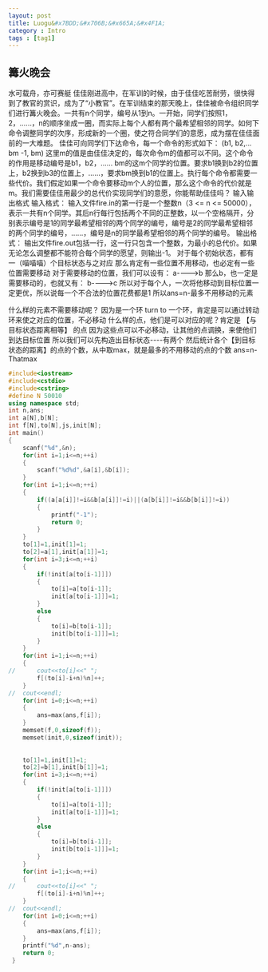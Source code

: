 ```yaml
---
layout: post
title: Luogu&#x7BDD;&#x706B;&#x665A;&#x4F1A;
category : Intro 
tags : [tag1]
---
```


## &#x7BDD;&#x706B;&#x665A;&#x4F1A;
&#x6C34;&#x53EF;&#x8F7D;&#x821F;&#xFF0C;&#x4EA6;&#x53EF;&#x8D5B;&#x8247;
&#x4F73;&#x4F73;&#x521A;&#x8FDB;&#x9AD8;&#x4E2D;&#xFF0C;&#x5728;&#x519B;&#x8BAD;&#x7684;&#x65F6;&#x5019;&#xFF0C;&#x7531;&#x4E8E;&#x4F73;&#x4F73;&#x5403;&#x82E6;&#x8010;&#x52B3;&#xFF0C;&#x5F88;&#x5FEB;&#x5F97;&#x5230;&#x4E86;&#x6559;&#x5B98;&#x7684;&#x8D4F;&#x8BC6;&#xFF0C;&#x6210;&#x4E3A;&#x4E86;&#x201C;&#x5C0F;&#x6559;&#x5B98;&#x201D;&#x3002;&#x5728;&#x519B;&#x8BAD;&#x7ED3;&#x675F;&#x7684;&#x90A3;&#x5929;&#x665A;&#x4E0A;&#xFF0C;&#x4F73;&#x4F73;&#x88AB;&#x547D;&#x4EE4;&#x7EC4;&#x7EC7;&#x540C;&#x5B66;&#x4EEC;&#x8FDB;&#x884C;&#x7BDD;&#x706B;&#x665A;&#x4F1A;&#x3002;&#x4E00;&#x5171;&#x6709;n&#x4E2A;&#x540C;&#x5B66;&#xFF0C;&#x7F16;&#x53F7;&#x4ECE;1&#x5230;n&#x3002;&#x4E00;&#x5F00;&#x59CB;&#xFF0C;&#x540C;&#x5B66;&#x4EEC;&#x6309;&#x7167;1&#xFF0C;2&#xFF0C;&#x2026;&#x2026;&#xFF0C;n&#x7684;&#x987A;&#x5E8F;&#x5750;&#x6210;&#x4E00;&#x5708;&#xFF0C;&#x800C;&#x5B9E;&#x9645;&#x4E0A;&#x6BCF;&#x4E2A;&#x4EBA;&#x90FD;&#x6709;&#x4E24;&#x4E2A;&#x6700;&#x5E0C;&#x671B;&#x76F8;&#x90BB;&#x7684;&#x540C;&#x5B66;&#x3002;&#x5982;&#x4F55;&#x4E0B;&#x547D;&#x4EE4;&#x8C03;&#x6574;&#x540C;&#x5B66;&#x7684;&#x6B21;&#x5E8F;&#xFF0C;&#x5F62;&#x6210;&#x65B0;&#x7684;&#x4E00;&#x4E2A;&#x5708;&#xFF0C;&#x4F7F;&#x4E4B;&#x7B26;&#x5408;&#x540C;&#x5B66;&#x4EEC;&#x7684;&#x610F;&#x613F;&#xFF0C;&#x6210;&#x4E3A;&#x6446;&#x5728;&#x4F73;&#x4F73;&#x9762;&#x524D;&#x7684;&#x4E00;&#x5927;&#x96BE;&#x9898;&#x3002;
&#x4F73;&#x4F73;&#x53EF;&#x5411;&#x540C;&#x5B66;&#x4EEC;&#x4E0B;&#x8FBE;&#x547D;&#x4EE4;&#xFF0C;&#x6BCF;&#x4E00;&#x4E2A;&#x547D;&#x4EE4;&#x7684;&#x5F62;&#x5F0F;&#x5982;&#x4E0B;&#xFF1A;
(b1, b2,... bm -1, bm)
&#x8FD9;&#x91CC;m&#x7684;&#x503C;&#x662F;&#x7531;&#x4F73;&#x4F73;&#x51B3;&#x5B9A;&#x7684;&#xFF0C;&#x6BCF;&#x6B21;&#x547D;&#x4EE4;m&#x7684;&#x503C;&#x90FD;&#x53EF;&#x4EE5;&#x4E0D;&#x540C;&#x3002;&#x8FD9;&#x4E2A;&#x547D;&#x4EE4;&#x7684;&#x4F5C;&#x7528;&#x662F;&#x79FB;&#x52A8;&#x7F16;&#x53F7;&#x662F;b1&#xFF0C;b2&#xFF0C;&#x2026;&#x2026; bm&#x7684;&#x8FD9;m&#x4E2A;&#x540C;&#x5B66;&#x7684;&#x4F4D;&#x7F6E;&#x3002;&#x8981;&#x6C42;b1&#x6362;&#x5230;b2&#x7684;&#x4F4D;&#x7F6E;&#x4E0A;&#xFF0C;b2&#x6362;&#x5230;b3&#x7684;&#x4F4D;&#x7F6E;&#x4E0A;&#xFF0C;&#x2026;&#x2026;&#xFF0C;&#x8981;&#x6C42;bm&#x6362;&#x5230;b1&#x7684;&#x4F4D;&#x7F6E;&#x4E0A;&#x3002;&#x6267;&#x884C;&#x6BCF;&#x4E2A;&#x547D;&#x4EE4;&#x90FD;&#x9700;&#x8981;&#x4E00;&#x4E9B;&#x4EE3;&#x4EF7;&#x3002;&#x6211;&#x4EEC;&#x5047;&#x5B9A;&#x5982;&#x679C;&#x4E00;&#x4E2A;&#x547D;&#x4EE4;&#x8981;&#x79FB;&#x52A8;m&#x4E2A;&#x4EBA;&#x7684;&#x4F4D;&#x7F6E;&#xFF0C;&#x90A3;&#x4E48;&#x8FD9;&#x4E2A;&#x547D;&#x4EE4;&#x7684;&#x4EE3;&#x4EF7;&#x5C31;&#x662F;m&#x3002;&#x6211;&#x4EEC;&#x9700;&#x8981;&#x4F73;&#x4F73;&#x7528;&#x6700;&#x5C11;&#x7684;&#x603B;&#x4EE3;&#x4EF7;&#x5B9E;&#x73B0;&#x540C;&#x5B66;&#x4EEC;&#x7684;&#x610F;&#x613F;&#xFF0C;&#x4F60;&#x80FD;&#x5E2E;&#x52A9;&#x4F73;&#x4F73;&#x5417;&#xFF1F;
&#x8F93;&#x5165;&#x8F93;&#x51FA;&#x683C;&#x5F0F;
&#x8F93;&#x5165;&#x683C;&#x5F0F;&#xFF1A;
&#x8F93;&#x5165;&#x6587;&#x4EF6;fire.in&#x7684;&#x7B2C;&#x4E00;&#x884C;&#x662F;&#x4E00;&#x4E2A;&#x6574;&#x6570;n&#xFF08;3 <= n <= 50000&#xFF09;&#xFF0C;&#x8868;&#x793A;&#x4E00;&#x5171;&#x6709;n&#x4E2A;&#x540C;&#x5B66;&#x3002;&#x5176;&#x540E;n&#x884C;&#x6BCF;&#x884C;&#x5305;&#x62EC;&#x4E24;&#x4E2A;&#x4E0D;&#x540C;&#x7684;&#x6B63;&#x6574;&#x6570;&#xFF0C;&#x4EE5;&#x4E00;&#x4E2A;&#x7A7A;&#x683C;&#x9694;&#x5F00;&#xFF0C;&#x5206;&#x522B;&#x8868;&#x793A;&#x7F16;&#x53F7;&#x662F;1&#x7684;&#x540C;&#x5B66;&#x6700;&#x5E0C;&#x671B;&#x76F8;&#x90BB;&#x7684;&#x4E24;&#x4E2A;&#x540C;&#x5B66;&#x7684;&#x7F16;&#x53F7;&#xFF0C;&#x7F16;&#x53F7;&#x662F;2&#x7684;&#x540C;&#x5B66;&#x6700;&#x5E0C;&#x671B;&#x76F8;&#x90BB;&#x7684;&#x4E24;&#x4E2A;&#x540C;&#x5B66;&#x7684;&#x7F16;&#x53F7;&#xFF0C;&#x2026;&#x2026;&#xFF0C;&#x7F16;&#x53F7;&#x662F;n&#x7684;&#x540C;&#x5B66;&#x6700;&#x5E0C;&#x671B;&#x76F8;&#x90BB;&#x7684;&#x4E24;&#x4E2A;&#x540C;&#x5B66;&#x7684;&#x7F16;&#x53F7;&#x3002;
&#x8F93;&#x51FA;&#x683C;&#x5F0F;&#xFF1A;
&#x8F93;&#x51FA;&#x6587;&#x4EF6;fire.out&#x5305;&#x62EC;&#x4E00;&#x884C;&#xFF0C;&#x8FD9;&#x4E00;&#x884C;&#x53EA;&#x5305;&#x542B;&#x4E00;&#x4E2A;&#x6574;&#x6570;&#xFF0C;&#x4E3A;&#x6700;&#x5C0F;&#x7684;&#x603B;&#x4EE3;&#x4EF7;&#x3002;&#x5982;&#x679C;&#x65E0;&#x8BBA;&#x600E;&#x4E48;&#x8C03;&#x6574;&#x90FD;&#x4E0D;&#x80FD;&#x7B26;&#x5408;&#x6BCF;&#x4E2A;&#x540C;&#x5B66;&#x7684;&#x613F;&#x671B;&#xFF0C;&#x5219;&#x8F93;&#x51FA;-1&#x3002;
&#x5BF9;&#x4E8E;&#x6BCF;&#x4E2A;&#x521D;&#x59CB;&#x72B6;&#x6001;&#xFF0C;&#x90FD;&#x6709;&#x4E00;&#xFF08;&#x55B5;&#x55B5;&#x55B5;&#xFF09;&#x4E2A;&#x76EE;&#x6807;&#x72B6;&#x6001;&#x4E0E;&#x4E4B;&#x5BF9;&#x5E94;
&#x90A3;&#x4E48;&#x80AF;&#x5B9A;&#x6709;&#x4E00;&#x4E9B;&#x4F4D;&#x7F6E;&#x4E0D;&#x7528;&#x79FB;&#x52A8;&#xFF0C;&#x4E5F;&#x5FC5;&#x5B9A;&#x6709;&#x4E00;&#x4E9B;&#x4F4D;&#x7F6E;&#x9700;&#x8981;&#x79FB;&#x52A8;
&#x5BF9;&#x4E8E;&#x9700;&#x8981;&#x79FB;&#x52A8;&#x7684;&#x4F4D;&#x7F6E;&#xFF0C;&#x6211;&#x4EEC;&#x53EF;&#x4EE5;&#x8BBE;&#x6709;&#xFF1A;
a---->b
&#x90A3;&#x4E48;b&#xFF0C;&#x4E5F;&#x4E00;&#x5B9A;&#x662F;&#x9700;&#x8981;&#x79FB;&#x52A8;&#x7684;&#xFF0C;&#x4E5F;&#x5C31;&#x53C8;&#x6709;&#xFF1A;
b---->c
&#x6240;&#x4EE5;&#x5BF9;&#x4E8E;&#x6BCF;&#x4E2A;&#x4EBA;&#xFF0C;&#x4E00;&#x6B21;&#x5C06;&#x4ED6;&#x79FB;&#x52A8;&#x5230;&#x76EE;&#x6807;&#x4F4D;&#x7F6E;&#x4E00;&#x5B9A;&#x66F4;&#x4F18;&#xFF0C;&#x6240;&#x4EE5;&#x8BF4;&#x6BCF;&#x4E00;&#x4E2A;&#x4E0D;&#x5408;&#x6CD5;&#x7684;&#x4F4D;&#x7F6E;&#x82B1;&#x8D39;&#x90FD;&#x662F;1
&#x6240;&#x4EE5;ans=n-&#x6700;&#x591A;&#x4E0D;&#x7528;&#x79FB;&#x52A8;&#x7684;&#x5143;&#x7D20;

&#x4EC0;&#x4E48;&#x6837;&#x7684;&#x5143;&#x7D20;&#x4E0D;&#x9700;&#x8981;&#x79FB;&#x52A8;&#x5462;&#xFF1F;
&#x56E0;&#x4E3A;&#x662F;&#x4E00;&#x4E2A;&#x73AF; turn to &#x4E00;&#x4E2A;&#x73AF;&#xFF0C;&#x80AF;&#x5B9A;&#x662F;&#x53EF;&#x4EE5;&#x901A;&#x8FC7;&#x8F6C;&#x52A8;&#x73AF;&#x6765;&#x4F7F;&#x4E4B;&#x5BF9;&#x5E94;&#x7684;&#x4F4D;&#x7F6E;&#xFF0C;&#x4E0D;&#x5FC5;&#x79FB;&#x52A8;
&#x4EC0;&#x4E48;&#x6837;&#x7684;&#x70B9;&#xFF0C;&#x4ED6;&#x4EEC;&#x662F;&#x53EF;&#x4EE5;&#x5BF9;&#x5E94;&#x7684;&#x5462;&#xFF1F;&#x80AF;&#x5B9A;&#x662F; &#x3010;&#x4E0E;&#x76EE;&#x6807;&#x72B6;&#x6001;&#x8DDD;&#x79BB;&#x76F8;&#x7B49;&#x3011; &#x7684;&#x70B9;
&#x56E0;&#x4E3A;&#x8FD9;&#x4E9B;&#x70B9;&#x53EF;&#x4EE5;&#x4E0D;&#x5FC5;&#x79FB;&#x52A8;&#xFF0C;&#x8BA9;&#x5176;&#x4ED6;&#x7684;&#x70B9;&#x8C03;&#x6362;&#xFF0C;&#x6765;&#x4F7F;&#x4ED6;&#x4EEC;&#x5230;&#x8FBE;&#x76EE;&#x6807;&#x4F4D;&#x7F6E;
&#x6240;&#x4EE5;&#x6211;&#x4EEC;&#x53EF;&#x4EE5;&#x5148;&#x6784;&#x9020;&#x51FA;&#x76EE;&#x6807;&#x72B6;&#x6001;----&#x6709;&#x4E24;&#x4E2A;
&#x7136;&#x540E;&#x7EDF;&#x8BA1;&#x5404;&#x4E2A;&#x3010;&#x5230;&#x76EE;&#x6807;&#x72B6;&#x6001;&#x7684;&#x8DDD;&#x79BB;&#x3011;&#x7684;&#x70B9;&#x7684;&#x4E2A;&#x6570;&#xFF0C;&#x4ECE;&#x4E2D;&#x53D6;max&#xFF0C;&#x5C31;&#x662F;&#x6700;&#x591A;&#x7684;&#x4E0D;&#x7528;&#x79FB;&#x52A8;&#x7684;&#x70B9;&#x7684;&#x4E2A;&#x6570;
ans=n-Thatmax

```cpp 
#include<iostream>
#include<cstdio>
#include<cstring> 
#define N 50010
using namespace std;
int n,ans;
int a[N],b[N];
int f[N],to[N],js,init[N];
int main()
{
	scanf("%d",&n);
	for(int i=1;i<=n;++i)
	{
		scanf("%d%d",&a[i],&b[i]);
	}
	for(int i=1;i<=n;++i)
	{
		if((a[a[i]]!=i&&b[a[i]]!=i)||(a[b[i]]!=i&&b[b[i]]!=i))
		{
			printf("-1");
			return 0;
		}
	}
	to[1]=1,init[1]=1;
	to[2]=a[1],init[a[1]]=1;
	for(int i=3;i<=n;++i)
	{
		if(!init[a[to[i-1]]])
		{
			to[i]=a[to[i-1]];
			init[a[to[i-1]]]=1;
		}
		else
		{
			to[i]=b[to[i-1]];
			init[b[to[i-1]]]=1;
		}
	}
	for(int i=1;i<=n;++i)
	{
//		cout<<to[i]<<" ";
		f[(to[i]-i+n)%n]++;
	}
//	cout<<endl;
	for(int i=0;i<=n;++i)
	{
		ans=max(ans,f[i]);
	}
	memset(f,0,sizeof(f));
	memset(init,0,sizeof(init));
	
	
	to[1]=1,init[1]=1;
	to[2]=b[1],init[b[1]]=1;
	for(int i=3;i<=n;++i)
	{
		if(!init[a[to[i-1]]])
		{
			to[i]=a[to[i-1]];
			init[a[to[i-1]]]=1;
		}
		else
		{
			to[i]=b[to[i-1]];
			init[b[to[i-1]]]=1;
		}
	}
	for(int i=1;i<=n;++i)
	{
//		cout<<to[i]<<" ";
		f[(to[i]-i+n)%n]++;
	}
//	cout<<endl;
	for(int i=0;i<=n;++i)
	{
		ans=max(ans,f[i]);
	}
	printf("%d",n-ans);
	return 0;
 }
``` 
